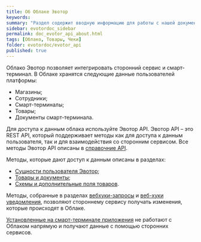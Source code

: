 ```yaml
---
title: Об Облаке Эвотор
keywords:
summary: "Раздел содержит вводную информацию для работы с нашей документацией."
sidebar: evotordoc_sidebar
permalink: doc_evotor_api_about.html
tags: [Облако, Товары, Чеки]
folder: evotordoc/evotor_api
published: true
---
```


Облако Эвотор позволяет интегрировать сторонний сервис и смарт-терминал. В Облаке хранятся следующие данные пользователей платформы:

* Магазины;
* Сотрудники;
* Смарт-терминалы;
* Товары;
* Документы смарт-терминала.

Для доступа к данным облака используйте Эвотор API. Эвотор API – это REST API, который поддерживает методы как для доступа к данным пользователя, так и для взаимодействия со сторонним сервисом. Все методы Эвотор API описаны в [справочние API](https://api.evotor.ru/docs).

Методы, которые дают доступ к данным описаны в разделах:

* [Сущности пользователя Эвотор](https://api.evotor.ru/docs/#tag/Sushnosti-polzovatelya-Evotor);
* [Товары и документы](https://api.evotor.ru/docs/#tag/Tovary-i-dokumenty);
* [Схемы и дополнительные поля товаров](https://api.evotor.ru/docs/#tag/Shemy-i-dopolnitelnye-polya-tovarov).

Методы, собранные в разделах [вебхуки-запросы](https://api.evotor.ru/docs/#tag/Vebhuki-zaprosy) и [веб-хуки уведомления](https://api.evotor.ru/docs/#tag/Vebhuki-uvedomleniya), позволяют стороннему сервису получать изменения, которые происходят в Облаке.

[Установленные на смарт-терминале приложения](./doc_smart_terminal_applications.html) не работают с Облаком напрямую и получают данные с помощью сторонних сервисов.
